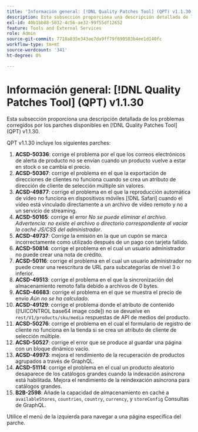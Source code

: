 ```yaml
---
title: 'Información general: [!DNL Quality Patches Tool] (QPT) v1.1.30'
description: Esta subsección proporciona una descripción detallada de los problemas corregidos por los parches disponibles en [!DNL Quality Patches Tool] (QPT) v1.1.30.
exl-id: 40b1bb88-5032-4c56-ae32-99f55df12652
feature: Tools and External Services
role: Admin
source-git-commit: 7718a835e343ae7da9ff79f690503b4ee1d140fc
workflow-type: tm+mt
source-wordcount: '341'
ht-degree: 0%

---
```


# Información general: [!DNL Quality Patches Tool] (QPT) v1.1.30

Esta subsección proporciona una descripción detallada de los problemas corregidos por los parches disponibles en [!DNL Quality Patches Tool] (QPT) v1.1.30.

QPT v1.1.30 incluye los siguientes parches:

1. **ACSD-50336**: corrige el problema por el que los correos electrónicos de alerta de producto no se envían cuando un producto vuelve a estar en stock o se cambia el precio.
1. **ACSD-50367**: corrige el problema en el que la exportación de direcciones de clientes no funciona cuando se crea un atributo de dirección de cliente de selección múltiple sin valores.
1. **ACSD-49877**: corrige el problema en el que la reproducción automática de vídeo no funciona en dispositivos móviles [!DNL Safari] cuando el vídeo está vinculado directamente a un archivo de vídeo remoto y no a un servicio de streaming.
1. **ACSD-50165**: corrige el error *No se puede eliminar el archivo. Advertencia: no existe el archivo o directorio correspondiente al vaciar la caché JS/CSS del administrador*.
1. **ACSD-49737**: Corrige la emisión en la que un cupón se marca incorrectamente como utilizado después de un pago con tarjeta fallido.
1. **ACSD-50814**: corrige el problema en el cual un usuario administrador no puede crear una nota de crédito.
1. **ACSD-50116**: corrige el problema en el cual un usuario administrador no puede crear una reescritura de URL para subcategorías de nivel 3 o inferior.
1. **ACSD-49513**: corrige el problema en el que la sincronización del almacenamiento remoto falla debido a archivos de 0 bytes.
1. **ACSD-46683**: corrige el problema en el que se muestra el precio de envío *Aún no se ha calculado*.
1. **ACSD-49129**: corrige el problema donde el atributo de contenido ([!UICONTROL base64 image code]) no se devuelve en `rest/V1/products/sku/media` respuestas de API de medios del producto.
1. **ACSD-50276**: corrige el problema en el cual el formulario de registro de cliente no funciona en la tienda si se crea un atributo de cliente de selección múltiple.
1. **ACSD-50527**: corrige el error que se produce al guardar una página con un bloque dinámico vacío.
1. **ACSD-49973**: mejora el rendimiento de la recuperación de productos agrupados a través de GraphQL.
1. **ACSD-51114**: corrige el problema en el cual un producto aleatorio desaparece de los catálogos grandes cuando la indexación asíncrona está habilitada. Mejora el rendimiento de la reindexación asíncrona para catálogos grandes.
1. **B2B-2598**: Añade la capacidad de almacenamiento en caché a `availableStores`, `countries`, `country`, `currency`, y `storeConfig` Consultas de GraphQL.

Utilice el menú de la izquierda para navegar a una página específica del parche.
